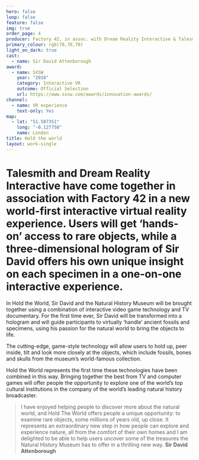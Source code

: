 ```yaml
---
hero: false
loop: false
feature: false
img: true
order_page: 4
producer: Factory 42, in assoc. with Dream Reality Interactive & Talesmith
primary_colour: rgb(70,70,70)
light_on_dark: true
cast:
  - name: Sir David Attenborough
award:
  - name: SXSW
    year: "2018"
    category: Interactive VR
    outcome: Official Selection
    url: https://www.sxsw.com/awards/innovation-awards/
channel:
  - name: VR experience
    text-only: Yes
map:
  - lat: "51.507351"
    long: "-0.127758"
    name: London
title: Hold the world
layout: work-single
---
```

# Talesmith and Dream Reality Interactive have come together in association with Factory 42 in a new world-first interactive virtual reality experience. Users will get ‘hands-on’ access to rare objects, while a three-dimensional hologram of Sir David offers his own unique insight on each specimen in a one-on-one interactive experience.

In Hold the World, Sir David and the Natural History Museum will be brought together using a combination of interactive video game technology and TV documentary. For the first time ever, Sir David will be transformed into a hologram and will guide participants to virtually ‘handle’ ancient fossils and specimens, using his passion for the natural world to bring the objects to life.

The cutting-edge, game-style technology will allow users to hold up, peer inside, tilt and look more closely at the objects, which include fossils, bones and skulls from the museum’s world-famous collection.

Hold the World represents the first time these technologies have been combined in this way. Bringing together the best from TV and computer games will offer people the opportunity to explore one of the world’s top cultural institutions in the company of the world’s leading natural history broadcaster.

> I have enjoyed helping people to discover more about the natural world, and Hold The World offers people a unique opportunity: to examine rare objects, some millions of years old, up close. It represents an extraordinary new step in how people can explore and experience nature, all from the comfort of their own homes and I am delighted to be able to help users uncover some of the treasures the Natural History Museum has to offer in a thrilling new way.
> **Sir David Attenborough**

